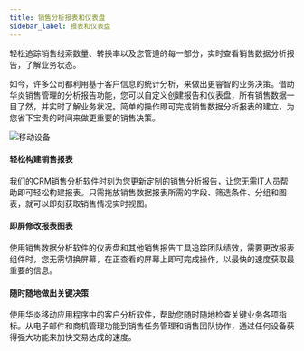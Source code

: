 ```yaml
---
title: 销售分析报表和仪表盘
sidebar_label: 报表和仪表盘
---
```


轻松追踪销售线索数量、转换率以及您管道的每一部分，实时查看销售数据分析报告，了解业务状态。

如今，许多公司都利用基于客户信息的统计分析，来做出更睿智的业务决策。借助华炎销售管理的分析报告功能，您可以自定义创建报告和仪表盘，所有销售数据一目了然，并实时了解业务状况。简单的操作即可完成销售数据分析报表的建立，为您省下宝贵的时间来做更重要的销售决策。

![移动设备](/static/assets/mac_ipad_report.png)

#### 轻松构建销售报表

我们的CRM销售分析软件时刻为您更新定制的销售分析报告，让您无需IT人员帮助即可轻松构建报表。只需拖放销售数据报表所需的字段、筛选条件、分组和图表，就可以即刻获取销售情况实时视图。

#### 即屏修改报表图表

使用销售数据分析软件的仪表盘和其他销售报告工具追踪团队绩效，需要更改报表组件时，您无需切换屏幕，在正查看的屏幕上即可完成操作，以最快的速度获取最重要的信息。

#### 随时随地做出关键决策

使用华炎移动应用程序中的客户分析软件，帮助您随时随地检查关键业务各项指标。从电子邮件和商机管理功能到销售任务管理和销售团队协作，通过任何设备获得强大功能来加快交易达成的速度。
